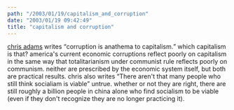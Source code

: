 ```yaml
---
path: "/2003/01/19/capitalism_and_corruption" 
date: "2003/01/19 09:42:49" 
title: "capitalism and corruption" 
---
```

<p><a href="http://improbable.org/chris/index.php?ID=43">chris adams</a> writes <q>corruption is anathema to capitalism.</q> which capitalism is that? america's current economic corruptions reflect poorly on capitalism in the same way that totalitarianism under communist rule reflects poorly on communism. neither are prescribed by the economic system itself, but both are practical results. chris also writes <q>There aren't that many people who still think socialiam is viable</q> untrue. whether or not they are right, there are still roughly a billion people in china alone who find socialism to be viable (even if they don't recognize they are no longer practicing it).</p>